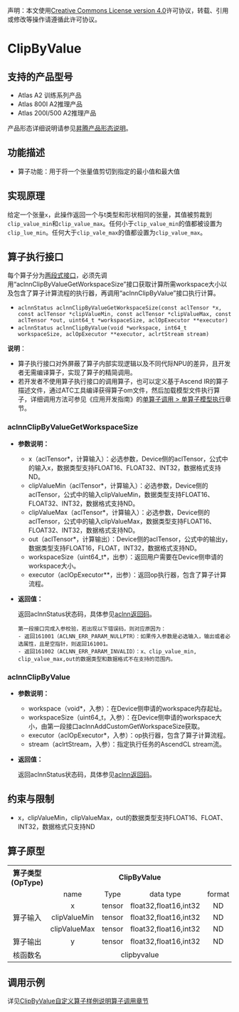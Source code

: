 声明：本文使用[Creative Commons License version 4.0](https://creativecommons.org/licenses/by/4.0/legalcode)许可协议，转载、引用或修改等操作请遵循此许可协议。

# ClipByValue

## 支持的产品型号

- Atlas A2 训练系列产品
- Atlas 800I A2推理产品
- Atlas 200I/500 A2推理产品

产品形态详细说明请参见[昇腾产品形态说明](https://www.hiascend.com/document/redirect/CannCommunityProductForm)。

## 功能描述

- 算子功能：用于将一个张量值剪切到指定的最小值和最大值

## 实现原理

给定一个张量`x`，此操作返回一个与t类型和形状相同的张量，其值被剪裁到`clip_value_min`和`clip_value_max`。任何小于`clip_value_min`的值都被设置为`clip_lue_min`。任何大于`clip_vale_max`的值都设置为`clip_value_max`。

## 算子执行接口

每个算子分为[两段式接口](common/两段式接口.md)，必须先调用“aclnnClipByValueGetWorkspaceSize”接口获取计算所需workspace大小以及包含了算子计算流程的执行器，再调用“aclnnClipByValue”接口执行计算。

* `aclnnStatus aclnnClipByValueGetWorkspaceSize(const aclTensor *x, const aclTensor *clipValueMin, const aclTensor *clipValueMax, const aclTensor *out, uint64_t *workspaceSize, aclOpExecutor **executor)`
* `aclnnStatus aclnnClipByValue(void *workspace, int64_t workspaceSize, aclOpExecutor **executor, aclrtStream stream)`

**说明**：

- 算子执行接口对外屏蔽了算子内部实现逻辑以及不同代际NPU的差异，且开发者无需编译算子，实现了算子的精简调用。
- 若开发者不使用算子执行接口的调用算子，也可以定义基于Ascend IR的算子描述文件，通过ATC工具编译获得算子om文件，然后加载模型文件执行算子，详细调用方法可参见《应用开发指南》的[单算子调用 > 单算子模型执行](https://hiascend.com/document/redirect/CannCommunityCppOpcall)章节。

### aclnnClipByValueGetWorkspaceSize

- **参数说明：**
  
  - x（aclTensor\*，计算输入）：必选参数，Device侧的aclTensor，公式中的输入x，数据类型支持FLOAT16、FLOAT32、INT32，数据格式支持ND。
  - clipValueMin（aclTensor\*，计算输入）：必选参数，Device侧的aclTensor，公式中的输入clipValueMin，数据类型支持FLOAT16、FLOAT32、INT32，数据格式支持ND。
  - clipValueMax（aclTensor\*，计算输入）：必选参数，Device侧的aclTensor，公式中的输入clipValueMax，数据类型支持FLOAT16、FLOAT32、INT32，数据格式支持ND。
  - out（aclTensor\*，计算输出）：Device侧的aclTensor，公式中的输出y，数据类型支持FLOAT16，FLOAT，INT32，数据格式支持ND。
  - workspaceSize（uint64\_t\*，出参）：返回用户需要在Device侧申请的workspace大小。
  - executor（aclOpExecutor\*\*，出参）：返回op执行器，包含了算子计算流程。
- **返回值：**
  
  返回aclnnStatus状态码，具体参见[aclnn返回码](https://www.hiascend.com/document/detail/zh/CANNCommunityEdition/800alpha003/apiref/aolapi/context/common/aclnn%E8%BF%94%E5%9B%9E%E7%A0%81_fuse.md)。
  
  ```
  第一段接口完成入参校验，若出现以下错误码，则对应原因为：
  - 返回161001（ACLNN_ERR_PARAM_NULLPTR）：如果传入参数是必选输入，输出或者必选属性，且是空指针，则返回161001。
  - 返回161002（ACLNN_ERR_PARAM_INVALID）：x、clip_value_min, clip_value_max,out的数据类型和数据格式不在支持的范围内。
  ```

### aclnnClipByValue

- **参数说明：**
  
  - workspace（void\*，入参）：在Device侧申请的workspace内存起址。
  - workspaceSize（uint64\_t，入参）：在Device侧申请的workspace大小，由第一段接口aclnnAddCustomGetWorkspaceSize获取。
  - executor（aclOpExecutor\*，入参）：op执行器，包含了算子计算流程。
  - stream（aclrtStream，入参）：指定执行任务的AscendCL stream流。
- **返回值：**
  
  返回aclnnStatus状态码，具体参见[aclnn返回码](https://www.hiascend.com/document/detail/zh/CANNCommunityEdition/800alpha003/apiref/aolapi/context/common/aclnn%E8%BF%94%E5%9B%9E%E7%A0%81_fuse.md)。

## 约束与限制

- x，clipValueMin，clipValueMax，out的数据类型支持FLOAT16、FLOAT、INT32，数据格式只支持ND

## 算子原型

<table>
<tr><th align="center">算子类型(OpType)</th><th colspan="4" align="center">ClipByValue</th></tr> 
<tr><td align="center"> </td><td align="center">name</td><td align="center">Type</td><td align="center">data type</td><td align="center">format</td></tr>
<tr><td rowspan="4" align="center">算子输入</td>
<tr><td align="center">x</td><td align="center">tensor</td><td align="center">float32,float16,int32</td><td align="center">ND</td></tr>  
<tr><td align="center">clipValueMin</td><td align="center">tensor</td><td align="center">float32,float16,int32</td><td align="center">ND</td></tr> 
<tr><td align="center">clipValueMax</td><td align="center">tensor</td><td align="center">float32,float16,int32</td><td align="center">ND</td></tr>
<tr><td rowspan="1" align="center">算子输出</td>
<td align="center">y</td><td align="center">tensor</td><td align="center">float32,float16,int32</td><td align="center">ND</td></tr>  
<tr><td rowspan="1" align="center">核函数名</td><td colspan="4" align="center">clipbyvalue</td></tr>  
</table>

## 调用示例

详见[ClipByValue自定义算子样例说明算子调用章节](../README.md#算子调用)
